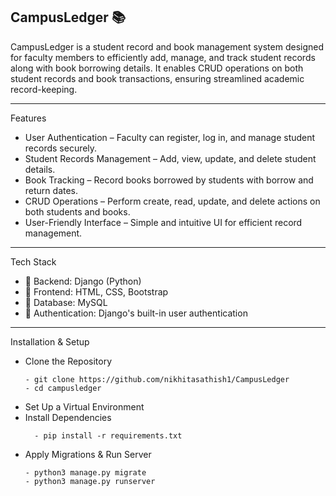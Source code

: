 CampusLedger 📚
-------------------------------------------------------------------------------------------------------------------------------------------------------------------------------------------------------------------------------
CampusLedger is a student record and book management system designed for faculty members to efficiently add, manage, and track student records along with book borrowing details. It enables CRUD operations on both student records and book transactions, ensuring streamlined academic record-keeping.

-------------------------------------------------------------------------------------------------------------------------------------------------------------------------------------------------------------------------------

Features
- User Authentication – Faculty can register, log in, and manage student records securely.
- Student Records Management – Add, view, update, and delete student details.
- Book Tracking – Record books borrowed by students with borrow and return dates.
- CRUD Operations – Perform create, read, update, and delete actions on both students and books.
- User-Friendly Interface – Simple and intuitive UI for efficient record management.

-------------------------------------------------------------------------------------------------------------------------------------------------------------------------------------------------------------------------------

Tech Stack
- 🔹 Backend: Django (Python)
- 🔹 Frontend: HTML, CSS, Bootstrap
- 🔹 Database: MySQL
- 🔹 Authentication: Django's built-in user authentication

-------------------------------------------------------------------------------------------------------------------------------------------------------------------------------------------------------------------------------

Installation & Setup
- Clone the Repository
  ```
  - git clone https://github.com/nikhitasathish1/CampusLedger
  - cd campusledger
  ```
- Set Up a Virtual Environment
- Install Dependencies
  ```
    - pip install -r requirements.txt
  ```
- Apply Migrations & Run Server
  ```
  - python3 manage.py migrate
  - python3 manage.py runserver
  ```


